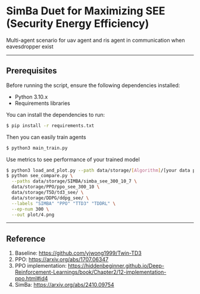 # SimBa Duet for Maximizing SEE (Security Energy Efficiency)
Multi-agent scenario for uav agent and ris agent in communication when eavesdropper exist


----


## Prerequisites
Before running the script, ensure the following dependencies installed:
- Python 3.10.x
- Requirements libraries

You can install the dependencies to run:

```bash
$ pip install -r requirements.txt
```
Then you can easily train agents
```bash
$ python3 main_train.py 
```
Use metrics to see performance of your trained model 
```bash
$ python3 load_and_plot.py --path data/storage/[Algorithm]/[your data path] --ep-num [your episode]
$ python see_compare.py \
  --paths data/storage/SIMBA/simba_see_300_10_7 \
  data/storage/PPO/ppo_see_300_10 \
  data/storage/T5D/td3_see/ \
  data/storage/DDPG/ddpg_see/ \
  --labels "SIMBA" "PPO" "TTD3" "TDDRL" \
  --ep-num 300 \
  --out plot/4.png
```
---
## Reference
1. Baseline: https://github.com/yjwong1999/Twin-TD3
2. PPO: https://arxiv.org/abs/1707.06347
3. PPO implementation: https://hiddenbeginner.github.io/Deep-Reinforcement-Learnings/book/Chapter2/12-implementation-ppo.html#id4
4. SimBa: https://arxiv.org/abs/2410.09754
